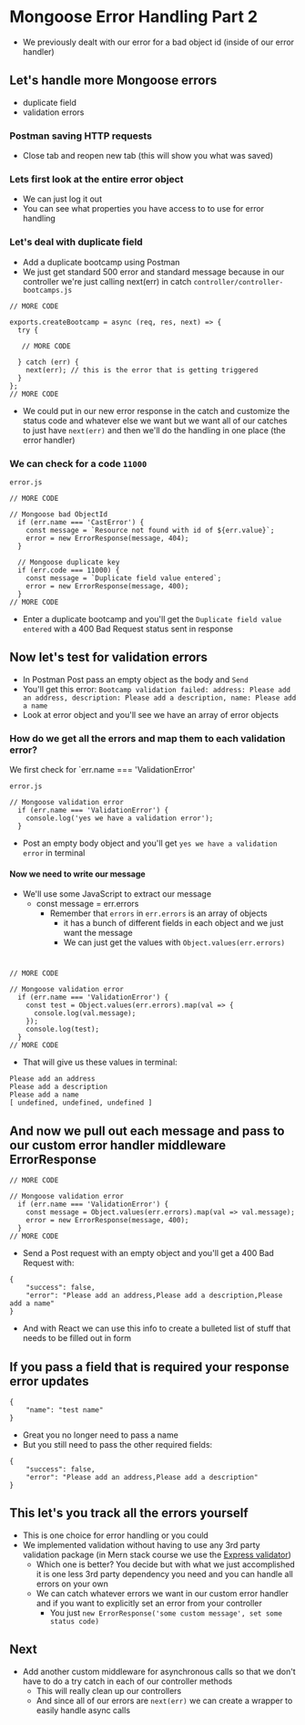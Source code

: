 # Mongoose Error Handling Part 2
* We previously dealt with our error for a bad object id (inside of our error handler)

## Let's handle more Mongoose errors
* duplicate field
* validation errors

### Postman saving HTTP requests
* Close tab and reopen new tab (this will show you what was saved)

### Lets first look at the entire error object
* We can just log it out
* You can see what properties you have access to to use for error handling

### Let's deal with duplicate field
* Add a duplicate bootcamp using Postman
* We just get standard 500 error and standard message because in our controller we're just calling next(err) in catch `controller/controller-bootcamps.js`

```
// MORE CODE

exports.createBootcamp = async (req, res, next) => {
  try {
   
   // MORE CODE

  } catch (err) {
    next(err); // this is the error that is getting triggered
  }
};
// MORE CODE
```

* We could put in our new error response in the catch and customize the status code and whatever else we want but we want all of our catches to just have `next(err)` and then we'll do the handling in one place (the error handler)

### We can check for a code `11000`
`error.js`

```
// MORE CODE

// Mongoose bad ObjectId
  if (err.name === 'CastError') {
    const message = `Resource not found with id of ${err.value}`;
    error = new ErrorResponse(message, 404);
  }

  // Mongoose duplicate key
  if (err.code === 11000) {
    const message = `Duplicate field value entered`;
    error = new ErrorResponse(message, 400);
  }
// MORE CODE
```

* Enter a duplicate bootcamp and you'll get the `Duplicate field value entered` with a 400 Bad Request status sent in response

## Now let's test for validation errors
* In Postman Post pass an empty object as the body and `Send`
* You'll get this error: `Bootcamp validation failed: address: Please add an address, description: Please add a description, name: Please add a name`
* Look at error object and you'll see we have an array of error objects

### How do we get all the errors and map them to each validation error?
We first check for `err.name === 'ValidationError'

`error.js`

```
// Mongoose validation error
  if (err.name === 'ValidationError') {
    console.log('yes we have a validation error');
  }
```

* Post an empty body object and you'll get `yes we have a validation error` in terminal

#### Now we need to write our message
* We'll use some JavaScript to extract our message
    - const message = err.errors
        + Remember that `errors` in `err.errors` is an array of objects
            * it has a bunch of different fields in each object and we just want the message
            * We can just get the values with `Object.values(err.errors)`

#
```
// MORE CODE

// Mongoose validation error
  if (err.name === 'ValidationError') {
    const test = Object.values(err.errors).map(val => {
      console.log(val.message);
    });
    console.log(test);
  }
// MORE CODE
```

* That will give us these values in terminal:

```
Please add an address
Please add a description
Please add a name
[ undefined, undefined, undefined ]
```

## And now we pull out each message and pass to our custom error handler middleware ErrorResponse

```
// MORE CODE

// Mongoose validation error
  if (err.name === 'ValidationError') {
    const message = Object.values(err.errors).map(val => val.message);
    error = new ErrorResponse(message, 400);
  }
// MORE CODE
```

* Send a Post request with an empty object and you'll get a 400 Bad Request with:

```
{
    "success": false,
    "error": "Please add an address,Please add a description,Please add a name"
}
```

* And with React we can use this info to create a bulleted list of stuff that needs to be filled out in form

## If you pass a field that is required your response error updates
```
{
    "name": "test name"
}
```

* Great you no longer need to pass a name
* But you still need to pass the other required fields:

```
{
    "success": false,
    "error": "Please add an address,Please add a description"
}
```

## This let's you track all the errors yourself
* This is one choice for error handling or you could
* We implemented validation without having to use any 3rd party validation package (in Mern stack course we use the [Express validator](https://express-validator.github.io/docs/))
    - Which one is better? You decide but with what we just accomplished it is one less 3rd party dependency you need and you can handle all errors on your own
    - We can catch whatever errors we want in our custom error handler and if you want to explicitly set an error from your controller
        + You just `new ErrorResponse('some custom message', set some status code)` 

## Next
* Add another custom middleware for asynchronous calls so that we don't have to do a try catch in each of our controller methods
    - This will really clean up our controllers
    - And since all of our errors are `next(err)` we can create a wrapper to easily handle async calls
